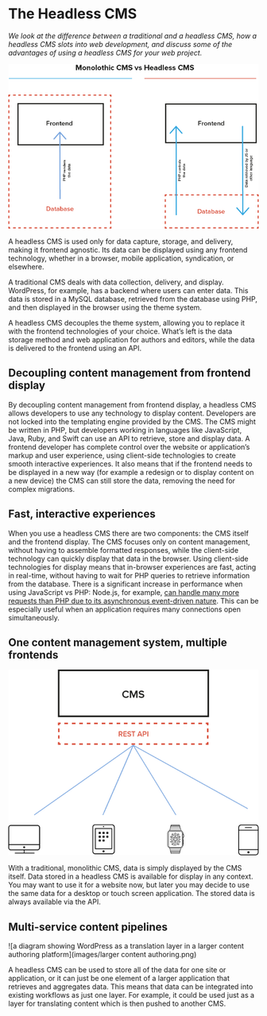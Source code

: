 # The Headless CMS

*We look at the difference between a traditional and a headless CMS, how a headless CMS slots into web development, and discuss some of the advantages of using a headless CMS for your web project.*

![an diagram showing the structure of a monolithic CMS vs a headless CMS](images/monolithic.png)

A headless CMS is used only for data capture, storage, and delivery, making it frontend agnostic. Its data can be displayed using any frontend technology, whether in a browser, mobile application, syndication, or elsewhere.

A traditional CMS deals with data collection, delivery, and display. WordPress, for example, has a backend where users can enter data. This data is stored in a MySQL database, retrieved from the database using PHP, and then displayed in the browser using the theme system.

A headless CMS decouples the theme system, allowing you to replace it with
the frontend technologies of your choice. What’s left is the data storage method and web application for authors and editors, while the data is delivered to the frontend using an API.

## Decoupling content management from frontend display

By decoupling content management from frontend display, a headless CMS allows developers to use any technology to display content. Developers are not locked into the templating engine provided by the CMS. The CMS might be written in PHP, but developers working in languages like JavaScript, Java, Ruby, and Swift can use an API to retrieve, store and display data. A frontend developer has complete control over the website or application’s markup and user experience, using client-side technologies to create smooth interactive experiences. It also means that if the frontend needs to be displayed in a new way (for example a redesign or to display content on a new device) the CMS can still store the data, removing the need for complex migrations.

## Fast, interactive experiences

When you use a headless CMS there are two components: the CMS itself and the frontend display. The CMS focuses only on content management, without having to assemble formatted responses, while the client-side technology can quickly display that data in the browser. Using client-side technologies for display means that in-browser experiences are fast, acting in real-time, without having to wait for PHP queries to retrieve information from the database. There is a significant increase in performance when using JavaScript vs PHP: Node.js, for example, [can handle many more requests than PHP due to its asynchronous event-driven nature](http://www.hostingadvice.com/blog/comparing-node-js-vs-php-performance/). This can be especially useful when an application requires many connections open simultaneously.

## One content management system, multiple frontends
![a diagram showing WordPress delivering content to a phone, desktop, tablet, and watch](images/multidevice.png)

With a traditional, monolithic CMS, data is simply displayed by the CMS itself. Data stored in a headless CMS is available for display in any context. You may want to use it for a website now, but later you may decide to use the same data for a desktop or touch screen application. The stored data is always available via the API.

## Multi-service content pipelines

![a diagram showing WordPress as a translation layer in a larger content authoring platform](images/larger content authoring.png)

A headless CMS can be used to store all of the data for one site or application, or it can just be one element of a larger application that retrieves and aggregates data. This means that data can be integrated into existing workflows as just one layer. For example, it could be used just as a layer for translating content which is then pushed to another CMS.

